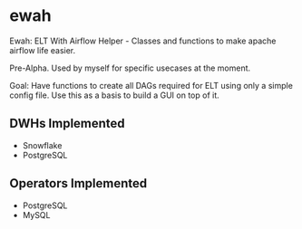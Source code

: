 # ewah
Ewah: ELT With Airflow Helper - Classes and functions to make apache airflow life easier.

Pre-Alpha. Used by myself for specific usecases at the moment.

Goal: Have functions to create all DAGs required for ELT using only a simple config file. Use this as a basis to build a GUI on top of it.

## DWHs Implemented
- Snowflake
- PostgreSQL

## Operators Implemented
- PostgreSQL
- MySQL
